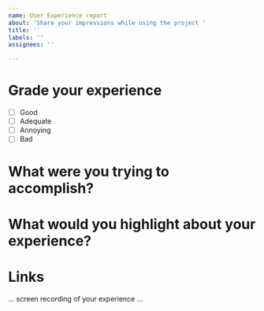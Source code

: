 ```yaml
---
name: User Experience report
about: 'Share your impressions while using the project '
title: ''
labels: ''
assignees: ''

---
```


# Grade your experience
- [ ] Good
- [ ] Adequate
- [ ] Annoying 
- [ ] Bad

# What were you trying to accomplish?

# What would you highlight about your experience?

# Links
... screen recording of your experience ...
